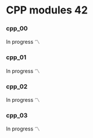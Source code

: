 # CPP modules 42

### cpp_00
In progress 〽️

### cpp_01
In progress 〽️

### cpp_02
In progress 〽️

### cpp_03
In progress 〽️
